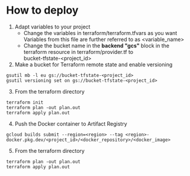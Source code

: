 # How to deploy
1. Adapt variables to your project 
   * Change the variables in terraform/terraform.tfvars as you want \
 Variables from this file are further referred to as <variable_name>
   * Change the bucket name in the **backend "gcs"** block in the terraform resource in terraform/provider.tf to \
 bucket-tfstate-<project_id>
2. Make a bucket for Terraform remote state and enable versioning
```commandline
gsutil mb -l eu gs://bucket-tfstate-<project_id>
gsutil versioning set on gs://bucket-tfstate-<project_id>
```
3. From the terraform directory
 ```commandline
terraform init
terraform plan -out plan.out
terraform apply plan.out 
```
4. Push the Docker container to Artifact Registry
```commandline
gcloud builds submit --region=<region> --tag <region>-docker.pkg.dev/<project_id>/<docker_repository>/<docker_image>
```
5. From the terraform directory
```commandline
terraform plan -out plan.out
terraform apply plan.out 
```
